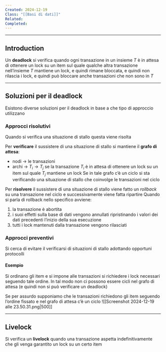 ```yaml
---
Created: 2024-12-19
Class: "[[Basi di dati]]"
Related: 
Completed:
---
```

---
## Introduction
Un **deadlock** si verifica quando ogni transazione in un insieme $T$ è in attesa di ottenere un lock su un item sul quale qualche altra transazione nell’insieme $T$ mantiene un lock, e quindi rimane bloccata, e quindi non rilascia i lock, e quindi può bloccare anche transazioni che non sono in $T$

---
## Soluzioni per il deadlock
Esistono diverse soluzioni per il deadlock in base a che tipo di approccio utilizzano

### Approcci risolutivi
Quando si verifica una situazione di stallo questa viene risolta

Per **verificare** il sussistere di una situazione di stallo si mantiene il **grafo di attesa**:
- nodi → le transazioni
- archi → $T_{i}\longrightarrow T_{j}$ se la transazione $T_{i}$ è in attesa di ottenere un lock su un item sul quale $T_{j}$ mantiene un lock
Se in tale grafo c’è un ciclo si sta verificando una situazione di stallo che coinvolge le transazioni nel ciclo

Per **risolvere** il sussistere di una situazione di stallo viene fatto un *rollback* su una transazione nel ciclo e successivamente viene fatta ripartire
Quando si parla di rollback nello specifico avviene:
1. la transazione è abortita
2. i suoi effetti sulla base di dati vengono annullati ripristinando i valori dei dati precedenti l’inizio della sua esecuzione
3. tutti i lock mantenuti dalla transazione vengono rilasciati

### Approcci preventivi
Si cerca di evitare il verificarsi di situazioni di stallo adottando opportuni protocolli

#### Esempio
Si ordinano gli item e si impone alle transazioni si richiedere i lock necessari seguendo tale ordine. In tal modo non ci possono essere cicli nel grafo di attesa (e quindi non si può verificare un deadlock)

Se per assurdo supponiamo che le transazioni richiedono gli item seguendo l’ordine fissato e nel grafo di attesa c’è un ciclo
![[Screenshot 2024-12-19 alle 23.50.31.png|500]]

---
## Livelock
Si verifica un **livelock** quando una transazione aspetta indefinitivamente che gli venga garantito un lock su un certo item